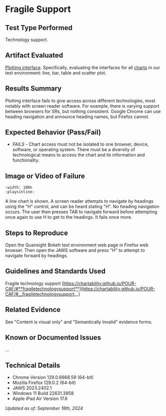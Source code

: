 # Fragile Support

## Test Type Performed

Technology support.

## Artifact Evaluated

[Plotting interface](https://docs.bokeh.org/en/latest/docs/user_guide/basic.html#ug-basic). Specifically, evaluating the interfaces for all [charts](https://quansight-labs.github.io/bokeh-a11y-audit/#_ts1723552414769) in our test environment: line, bar, table and scatter plot.

## Results Summary

Plotting interface fails to give access across different technologies, most notably with screen reader software. For example, there is varying support between browsers for SRs, but nothing consistent. Google Chrome can use heading navigation and announce heading names, but Firefox cannot.

## Expected Behavior (Pass/Fail)

- _FAILS_ - Chart access must not be isolated to one browser, device, software, or operating system. There must be a diversity of technological means to access the chart and its information and functionality.

## Image or Video of Failure

```{video} ./assets/plotting-interface_fragile_support.mp4
:width: 100%
:playsinline:
```

A line chart is shown. A screen reader attempts to navigate by headings using the "H" control, and can be heard stating "H". No heading navigation occurs. The user then presses TAB to navigate forward before attempting once again to use H to get to the headings. It fails once more.

## Steps to Reproduce

Open the Quansight Bokeh test environment web page in Firefox web browser. Then open the JAWS software and press "H" to attempt to navigate forward by headings.

## Guidelines and Standards Used

Fragile technology support [https://chartability.github.io/POUR-CAF/#**fragiletechnologysupport**](https://chartability.github.io/POUR-CAF/#__fragiletechnologysupport__)

## Related Evidence

See "Content is visual only" and "Semantically Invalid" evidence forms.

## Known or Documented Issues

...

## Technical Details

- Chrome Version 129.0.6668.59 (64-bit)
- Mozilla Firefox 129.0.2 (64-bit)
- JAWS 2023.2402.1
- Windows 11 Build 22631.3958
- Apple iPad Air Version 17.6

_Updated as of: September 18th, 2024_

<!-- ## Notes
This is a conditional pass due to the state the tools are currently in, but in general the same functionality happens across different browsers, devices, software, and OS.  -->
